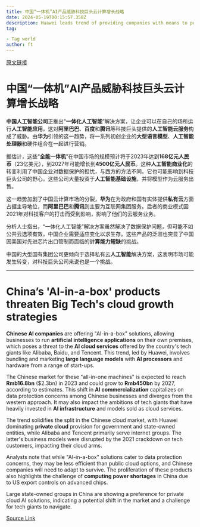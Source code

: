 ```yaml
---
title: 中国“一体机”AI产品威胁科技巨头云计算增长战略
date: 2024-05-19T00:15:57.358Z
description: Huawei leads trend of providing companies with means to power their own artificial intelligence apps rather than through public cloud
tag: 

- Tag world
author: ft
---
```


[原文链接](https://ft.com/content/02537db9-8687-48eb-94c8-383f8332b5d6)

# 中国“一体机”**AI**产品威胁科技巨头云计算增长战略 

**中国人工智能公司**正推出“**一体化人工智能**”解决方案，让企业可以在自己的场所运行**人工智能应用**，这对**阿里巴巴**、**百度**和**腾讯**等科技巨头提供的**人工智能云服务**构成了威胁。由**华为**引领的这一趋势，将一系列初创企业的**大型语言模型**、**人工智能处理器**和硬件组合在一起进行营销。 

据估计，这些“**全能一体机**”在中国市场的规模预计将于2023年达到**168亿元人民币**（23亿美元），到2027年可能增长到**4500亿元人民币**。这种**人工智能商业化**的转变利用了中国企业对数据保护的担忧，与西方的方法不同。它也可能影响到科技巨头公司的野心，这些公司大量投资于**人工智能基础设施**，并将模型作为云服务出售。 

这一趋势加剧了中国云计算市场的分裂，**华为**在为政府和国有实体提供**私有云**方面占据主导地位，而**阿里巴巴**和**腾讯**则主要为互联网集团服务。后者的商业模式因2021年对科技客户的打击而受到影响，影响了他们的云服务业务。 

分析人士指出，“一体化人工智能”解决方案虽然解决了数据保护问题，但可能不如公共云选项有效，中国企业需要适应变化以求生存。这些产品的泛滥也突显了中国因美国对先进芯片出口管制而面临的**计算能力短缺**的挑战。 

中国的大型国有集团公司更倾向于选择私有云**人工智能**解决方案，这表明市场可能发生转变，对科技巨头公司来说也是一个挑战。

---

# China’s 'AI-in-a-box' products threaten Big Tech's cloud growth strategies 

**Chinese AI companies** are offering "AI-in-a-box" solutions, allowing businesses to run **artificial intelligence applications** on their own premises, which poses a threat to the **AI cloud services** offered by the country's tech giants like Alibaba, Baidu, and Tencent. This trend, led by Huawei, involves bundling and marketing **large language models** with **AI processors** and hardware from a range of start-ups. 

The Chinese market for these "all-in-one machines" is expected to reach **Rmb16.8bn** ($2.3bn) in 2023 and could grow to **Rmb450bn** by 2027, according to estimates. This shift in **AI commercialization** capitalizes on data protection concerns among Chinese businesses and diverges from the western approach. It may also impact the ambitions of tech giants that have heavily invested in **AI infrastructure** and models sold as cloud services. 

The trend solidifies the split in the Chinese cloud market, with Huawei dominating **private cloud** provision for government and state-owned entities, while Alibaba and Tencent primarily serve internet groups. The latter's business models were disrupted by the 2021 crackdown on tech customers, impacting their cloud arms. 

Analysts note that while "AI-in-a-box" solutions cater to data protection concerns, they may be less efficient than public cloud options, and Chinese companies will need to adapt to survive. The proliferation of these products also highlights the challenge of **computing power shortages** in China due to US export controls on advanced chips. 

Large state-owned groups in China are showing a preference for private cloud AI solutions, indicating a potential shift in the market and a challenge for tech giants to navigate.

[Source Link](https://ft.com/content/02537db9-8687-48eb-94c8-383f8332b5d6)

